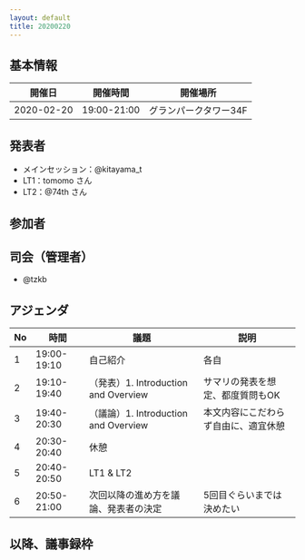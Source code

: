 ```yaml
---
layout: default
title: 20200220
---
```


## 基本情報

|開催日|開催時間|開催場所|
|---|---|---|
|2020-02-20|19:00-21:00|グランパークタワー34F|

## 発表者
- メインセッション：@kitayama_t
- LT1：tomomo さん
- LT2：@74th さん

## 参加者



## 司会（管理者）
- @tzkb

## アジェンダ

|No|時間|議題|説明|
|---|---|---|---|
|1|19:00-19:10|自己紹介|各自|
|2|19:10-19:40|（発表）1. Introduction and Overview|サマリの発表を想定、都度質問もOK|
|3|19:40-20:30|（議論）1. Introduction and Overview|本文内容にこだわらず自由に、適宜休憩|
|4|20:30-20:40|休憩||
|5|20:40-20:50|LT1 & LT2||
|6|20:50-21:00|次回以降の進め方を議論、発表者の決定|5回目ぐらいまでは決めたい|


## 以降、議事録枠



